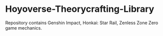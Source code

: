 # Hoyoverse-Theorycrafting-Library
Repository contains Genshin Impact, Honkai: Star Rail, Zenless Zone Zero game mechanics.
